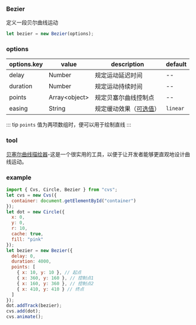 ### Bezier

定义一段贝尔曲线运动

```js
let bezier = new Bezier(options);
```

### options

| options.key | value          | description                                       | default  |
| ----------- | -------------- | ------------------------------------------------- | -------- |
| delay       | Number         | 规定运动延迟时间                                  | --       |
| duration    | Number         | 规定运动持续时间                                  | --       |
| points      | Array\<object> | 规定贝塞尔曲线控制点                              | --       |
| easing      | String         | 规定缓动效果（[可选值](/docs/track.html#easing)） | `linear` |

::: tip
`points` 值为两项数组时，便可以用于绘制直线
:::

### tool

[贝塞尔曲线描绘器](https://hamger.github.io/demo/bezier/bezier.html)-这是一个很实用的工具，以便于让开发者能够更直观地设计曲线运动。

### example

```js
import { Cvs, Circle, Bezier } from "cvs";
let cvs = new Cvs({
  container: document.getElementById("container")
});
let dot = new Circle({
  x: 0,
  y: 0,
  r: 10,
  cache: true,
  fill: "pink"
});
let bezier = new Bezier({
  delay: 0,
  duration: 4000,
  points: [
    { x: 10, y: 10 }, // 起点
    { x: 360, y: 160 }, // 控制点1
    { x: 160, y: 360 }, // 控制点2
    { x: 410, y: 410 } // 终点
  ]
});
dot.addTrack(bezier);
cvs.add(dot);
cvs.animate();
```
